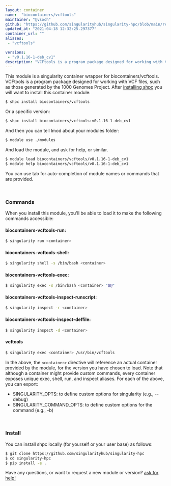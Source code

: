 ```yaml
---
layout: container
name:  "biocontainers/vcftools"
maintainer: "@vsoch"
github: "https://github.com/singularityhub/singularity-hpc/blob/main/registry/biocontainers/vcftools/container.yaml"
updated_at: "2021-04-18 12:32:25.297377"
container_url: ""
aliases:
 - "vcftools"

versions:
 - "v0.1.16-1-deb_cv1"
description: "VCFtools is a program package designed for working with VCF files, such as those generated by the 1000 Genomes Project."
---
```


This module is a singularity container wrapper for biocontainers/vcftools.
VCFtools is a program package designed for working with VCF files, such as those generated by the 1000 Genomes Project.
After [installing shpc](#install) you will want to install this container module:

```bash
$ shpc install biocontainers/vcftools
```

Or a specific version:

```bash
$ shpc install biocontainers/vcftools:v0.1.16-1-deb_cv1
```

And then you can tell lmod about your modules folder:

```bash
$ module use ./modules
```

And load the module, and ask for help, or similar.

```bash
$ module load biocontainers/vcftools/v0.1.16-1-deb_cv1
$ module help biocontainers/vcftools/v0.1.16-1-deb_cv1
```

You can use tab for auto-completion of module names or commands that are provided.

<br>

### Commands

When you install this module, you'll be able to load it to make the following commands accessible:

#### biocontainers-vcftools-run:

```bash
$ singularity run <container>
```

#### biocontainers-vcftools-shell:

```bash
$ singularity shell -s /bin/bash <container>
```

#### biocontainers-vcftools-exec:

```bash
$ singularity exec -s /bin/bash <container> "$@"
```

#### biocontainers-vcftools-inspect-runscript:

```bash
$ singularity inspect -r <container>
```

#### biocontainers-vcftools-inspect-deffile:

```bash
$ singularity inspect -d <container>
```


#### vcftools
       
```bash
$ singularity exec <container> /usr/bin/vcftools
```



In the above, the `<container>` directive will reference an actual container provided
by the module, for the version you have chosen to load. Note that although a container
might provide custom commands, every container exposes unique exec, shell, run, and
inspect aliases. For each of the above, you can export:

 - SINGULARITY_OPTS: to define custom options for singularity (e.g., --debug)
 - SINGULARITY_COMMAND_OPTS: to define custom options for the command (e.g., -b)

<br>
  
### Install

You can install shpc locally (for yourself or your user base) as follows:

```bash
$ git clone https://github.com/singularityhub/singularity-hpc
$ cd singularity-hpc
$ pip install -e .
```

Have any questions, or want to request a new module or version? [ask for help!](https://github.com/singularityhub/singularity-hpc/issues)